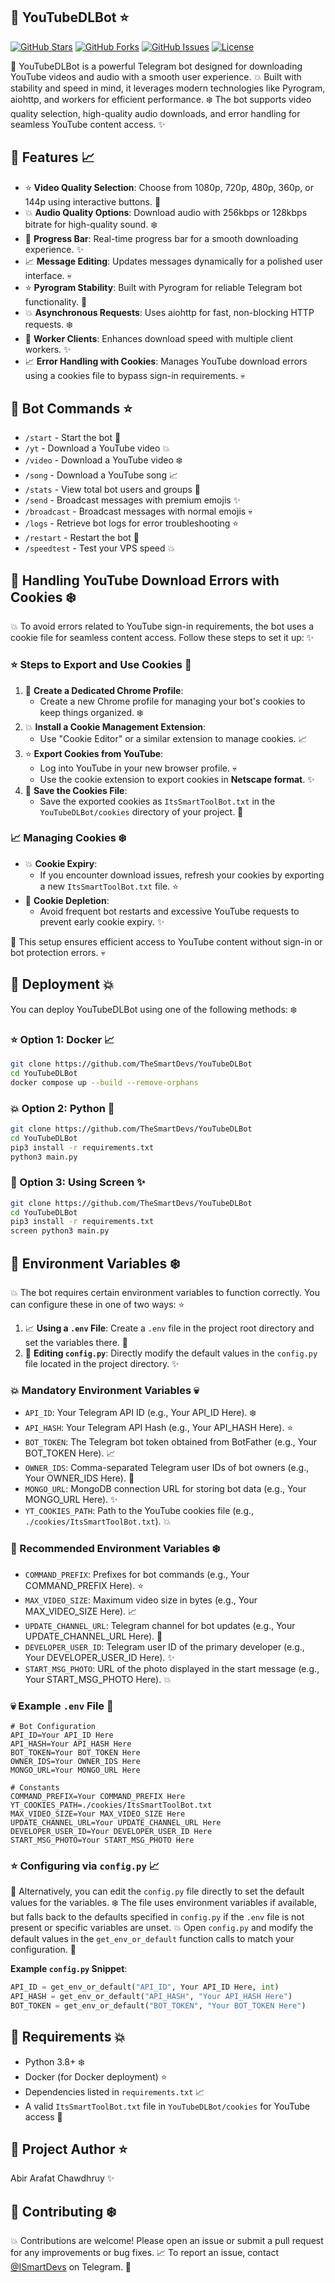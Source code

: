 ## 🌟 YouTubeDLBot ⭐️

[![GitHub Stars](https://img.shields.io/github/stars/TheSmartDevs/YouTubeDLBot?style=social)](https://github.com/TheSmartDevs/YouTubeDLBot/stargazers) 
[![GitHub Forks](https://img.shields.io/github/forks/TheSmartDevs/YouTubeDLBot?style=social)](https://github.com/TheSmartDevs/YouTubeDLBot/network) 
[![GitHub Issues](https://img.shields.io/github/issues/TheSmartDevs/YouTubeDLBot)](https://github.com/TheSmartDevs/YouTubeDLBot/issues) 
[![License](https://img.shields.io/github/license/TheSmartDevs/YouTubeDLBot)](https://github.com/TheSmartDevs/YouTubeDLBot/blob/main/LICENSE)

🌟 YouTubeDLBot is a powerful Telegram bot designed for downloading YouTube videos and audio with a smooth user experience. 💥 Built with stability and speed in mind, it leverages modern technologies like Pyrogram, aiohttp, and workers for efficient performance. ❄️ The bot supports video quality selection, high-quality audio downloads, and error handling for seamless YouTube content access. ✨

## 🌟 Features 📈

- ⭐️ **Video Quality Selection**: Choose from 1080p, 720p, 480p, 360p, or 144p using interactive buttons. 👀
- 💥 **Audio Quality Options**: Download audio with 256kbps or 128kbps bitrate for high-quality sound. ❄️
- 🌟 **Progress Bar**: Real-time progress bar for a smooth downloading experience. ✨
- 📈 **Message Editing**: Updates messages dynamically for a polished user interface. 💀
- ⭐️ **Pyrogram Stability**: Built with Pyrogram for reliable Telegram bot functionality. 👀
- 💥 **Asynchronous Requests**: Uses aiohttp for fast, non-blocking HTTP requests. ❄️
- 🌟 **Worker Clients**: Enhances download speed with multiple client workers. ✨
- 📈 **Error Handling with Cookies**: Manages YouTube download errors using a cookies file to bypass sign-in requirements. 💀

## 🌟 Bot Commands ⭐️

- `/start` - Start the bot 🌟
- `/yt` - Download a YouTube video 💥
- `/video` - Download a YouTube video ❄️
- `/song` - Download a YouTube song 📈
- `/stats` - View total bot users and groups 👀
- `/send` - Broadcast messages with premium emojis ✨
- `/broadcast` - Broadcast messages with normal emojis 💀
- `/logs` - Retrieve bot logs for error troubleshooting ⭐️
- `/restart` - Restart the bot 🌟
- `/speedtest` - Test your VPS speed 💥

## 🌟 Handling YouTube Download Errors with Cookies ❄️

💥 To avoid errors related to YouTube sign-in requirements, the bot uses a cookie file for seamless content access. Follow these steps to set it up: ✨

### ⭐️ Steps to Export and Use Cookies 👀

1. 🌟 **Create a Dedicated Chrome Profile**:
   - Create a new Chrome profile for managing your bot's cookies to keep things organized. ❄️
2. 💥 **Install a Cookie Management Extension**:
   - Use "Cookie Editor" or a similar extension to manage cookies. 📈
3. ⭐️ **Export Cookies from YouTube**:
   - Log into YouTube in your new browser profile. 💀
   - Use the cookie extension to export cookies in **Netscape format**. ✨
4. 🌟 **Save the Cookies File**:
   - Save the exported cookies as `ItsSmartToolBot.txt` in the `YouTubeDLBot/cookies` directory of your project. 👀

### 📈 Managing Cookies ❄️

- 💥 **Cookie Expiry**:
  - If you encounter download issues, refresh your cookies by exporting a new `ItsSmartToolBot.txt` file. ⭐️
- 🌟 **Cookie Depletion**:
  - Avoid frequent bot restarts and excessive YouTube requests to prevent early cookie expiry. ✨

👀 This setup ensures efficient access to YouTube content without sign-in or bot protection errors. 💀

## 🌟 Deployment 💥

You can deploy YouTubeDLBot using one of the following methods: ❄️

### ⭐️ Option 1: Docker 📈
```bash
git clone https://github.com/TheSmartDevs/YouTubeDLBot
cd YouTubeDLBot
docker compose up --build --remove-orphans
```

### 💥 Option 2: Python 👀
```bash
git clone https://github.com/TheSmartDevs/YouTubeDLBot
cd YouTubeDLBot
pip3 install -r requirements.txt
python3 main.py
```

### 🌟 Option 3: Using Screen ✨
```bash
git clone https://github.com/TheSmartDevs/YouTubeDLBot
cd YouTubeDLBot
pip3 install -r requirements.txt
screen python3 main.py
```

## 🌟 Environment Variables ❄️

💥 The bot requires certain environment variables to function correctly. You can configure these in one of two ways: ⭐️

1. 📈 **Using a `.env` File**: Create a `.env` file in the project root directory and set the variables there. 👀
2. 🌟 **Editing `config.py`**: Directly modify the default values in the `config.py` file located in the project directory. ✨

### 💥 Mandatory Environment Variables 💀
- `API_ID`: Your Telegram API ID (e.g., Your API_ID Here). ❄️
- `API_HASH`: Your Telegram API Hash (e.g., Your API_HASH Here). ⭐️
- `BOT_TOKEN`: The Telegram bot token obtained from BotFather (e.g., Your BOT_TOKEN Here). 📈
- `OWNER_IDS`: Comma-separated Telegram user IDs of bot owners (e.g., Your OWNER_IDS Here). 👀
- `MONGO_URL`: MongoDB connection URL for storing bot data (e.g., Your MONGO_URL Here). ✨
- `YT_COOKIES_PATH`: Path to the YouTube cookies file (e.g., `./cookies/ItsSmartToolBot.txt`). 💥

### 🌟 Recommended Environment Variables ❄️
- `COMMAND_PREFIX`: Prefixes for bot commands (e.g., Your COMMAND_PREFIX Here). ⭐️
- `MAX_VIDEO_SIZE`: Maximum video size in bytes (e.g., Your MAX_VIDEO_SIZE Here). 📈
- `UPDATE_CHANNEL_URL`: Telegram channel for bot updates (e.g., Your UPDATE_CHANNEL_URL Here). 👀
- `DEVELOPER_USER_ID`: Telegram user ID of the primary developer (e.g., Your DEVELOPER_USER_ID Here). ✨
- `START_MSG_PHOTO`: URL of the photo displayed in the start message (e.g., Your START_MSG_PHOTO Here). 💥

### 💀 Example `.env` File 🌟
```env
# Bot Configuration
API_ID=Your API_ID Here
API_HASH=Your API_HASH Here
BOT_TOKEN=Your BOT_TOKEN Here
OWNER_IDS=Your OWNER_IDS Here
MONGO_URL=Your MONGO_URL Here

# Constants
COMMAND_PREFIX=Your COMMAND_PREFIX Here
YT_COOKIES_PATH=./cookies/ItsSmartToolBot.txt
MAX_VIDEO_SIZE=Your MAX_VIDEO_SIZE Here
UPDATE_CHANNEL_URL=Your UPDATE_CHANNEL_URL Here
DEVELOPER_USER_ID=Your DEVELOPER_USER_ID Here
START_MSG_PHOTO=Your START_MSG_PHOTO Here
```

### ⭐️ Configuring via `config.py` 📈
🌟 Alternatively, you can edit the `config.py` file directly to set the default values for the variables. ❄️ The file uses environment variables if available, but falls back to the defaults specified in `config.py` if the `.env` file is not present or specific variables are unset. 💥 Open `config.py` and modify the default values in the `get_env_or_default` function calls to match your configuration. 👀

**Example `config.py` Snippet**:
```python
API_ID = get_env_or_default("API_ID", Your API_ID Here, int)
API_HASH = get_env_or_default("API_HASH", "Your API_HASH Here")
BOT_TOKEN = get_env_or_default("BOT_TOKEN", "Your BOT_TOKEN Here")
```

## 🌟 Requirements 💥

- Python 3.8+ ❄️
- Docker (for Docker deployment) ⭐️
- Dependencies listed in `requirements.txt` 📈
- A valid `ItsSmartToolBot.txt` file in `YouTubeDLBot/cookies` for YouTube access 👀

## 🌟 Project Author ⭐️

Abir Arafat Chawdhruy ✨

## 🌟 Contributing ❄️

💥 Contributions are welcome! Please open an issue or submit a pull request for any improvements or bug fixes. 📈 To report an issue, contact [@ISmartDevs](t.me/ISmartDevs) on Telegram. 👀

